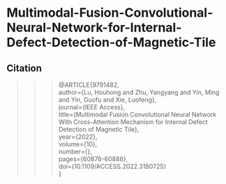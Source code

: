 # Multimodal-Fusion-Convolutional-Neural-Network-for-Internal-Defect-Detection-of-Magnetic-Tile

## Citation
>>>@ARTICLE{9791482,<br>
  author={Lu, Houhong and Zhu, Yangyang and Yin, Ming and Yin, Guofu and Xie, Luofeng},<br>
  journal={IEEE Access}, <br>
  title={Multimodal Fusion Convolutional Neural Network With Cross-Attention Mechanism for Internal Defect Detection of Magnetic Tile}, <br>
  year={2022},<br>
  volume={10},<br>
  number={},<br>
  pages={60876-60886},<br>
  doi={10.1109/ACCESS.2022.3180725}<br>}

